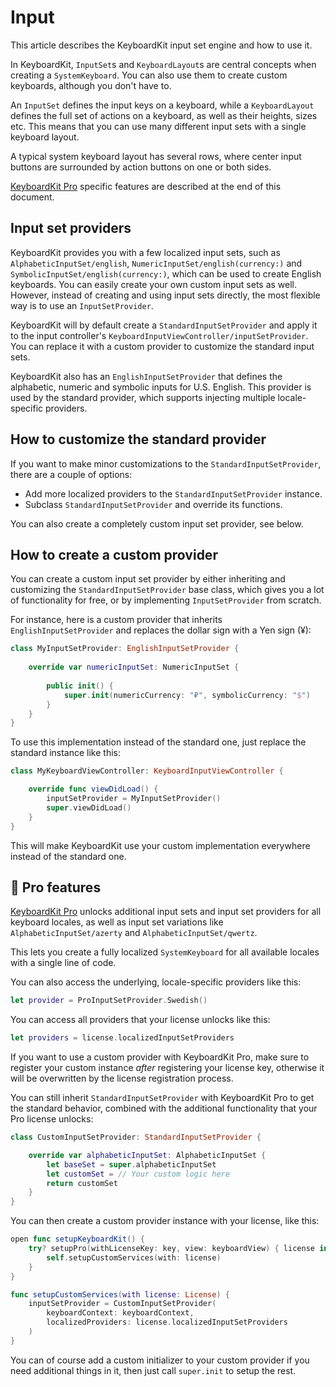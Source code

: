 # Input

This article describes the KeyboardKit input set engine and how to use it.

In KeyboardKit, ``InputSet``s and ``KeyboardLayout``s are central concepts when creating a ``SystemKeyboard``. You can also use them to create custom keyboards, although you don't have to.

An ``InputSet`` defines the input keys on a keyboard, while a ``KeyboardLayout`` defines the full set of actions on a keyboard, as well as their heights, sizes etc. This means that you can use many different input sets with a single keyboard layout. 

A typical system keyboard layout has several rows, where center input buttons are surrounded by action buttons on one or both sides.

[KeyboardKit Pro][Pro] specific features are described at the end of this document.



## Input set providers

KeyboardKit provides you with a few localized input sets, such as ``AlphabeticInputSet/english``, ``NumericInputSet/english(currency:)`` and ``SymbolicInputSet/english(currency:)``, which can be used to create English keyboards. You can easily create your own custom input sets as well. However, instead of creating and using input sets directly, the most flexible way is to use an ``InputSetProvider``. 

KeyboardKit will by default create a ``StandardInputSetProvider`` and apply it to the input controller's ``KeyboardInputViewController/inputSetProvider``. You can replace it with a custom provider to customize the standard input sets.

KeyboardKit also has an ``EnglishInputSetProvider`` that defines the alphabetic, numeric and symbolic inputs for U.S. English. This provider is used by the standard provider, which supports injecting multiple locale-specific providers.



## How to customize the standard provider

If you want to make minor customizations to the ``StandardInputSetProvider``, there are a couple of options:

* Add more localized providers to the ``StandardInputSetProvider`` instance. 
* Subclass ``StandardInputSetProvider`` and override its functions.

You can also create a completely custom input set provider, see below.



## How to create a custom provider

You can create a custom input set provider by either inheriting and customizing the ``StandardInputSetProvider`` base class, which gives you a lot of functionality for free, or by implementing ``InputSetProvider`` from scratch.

For instance, here is a custom provider that inherits ``EnglishInputSetProvider`` and replaces the dollar sign with a Yen sign (¥):

```swift
class MyInputSetProvider: EnglishInputSetProvider {
    
    override var numericInputSet: NumericInputSet {
        
        public init() {
            super.init(numericCurrency: "₽", symbolicCurrency: "$")
        }
    }
}
```

To use this implementation instead of the standard one, just replace the standard instance like this:

```swift
class MyKeyboardViewController: KeyboardInputViewController {

    override func viewDidLoad() {
        inputSetProvider = MyInputSetProvider()
        super.viewDidLoad()
    }
}
```

This will make KeyboardKit use your custom implementation everywhere instead of the standard one.


## 👑 Pro features

[KeyboardKit Pro][Pro] unlocks additional input sets and input set providers for all keyboard locales, as well as input set variations like ``AlphabeticInputSet/azerty`` and ``AlphabeticInputSet/qwertz``. 

This lets you create a fully localized ``SystemKeyboard`` for all available locales with a single line of code.

You can also access the underlying, locale-specific providers like this:

```swift
let provider = ProInputSetProvider.Swedish()
```

You can access all providers that your license unlocks like this:

```swift
let providers = license.localizedInputSetProviders
```

If you want to use a custom provider with KeyboardKit Pro, make sure to register your custom instance *after* registering your license key, otherwise it will be overwritten by the license registration process.

You can still inherit `StandardInputSetProvider` with KeyboardKit Pro to get the standard behavior, combined with the additional functionality that your Pro license unlocks:

```swift
class CustomInputSetProvider: StandardInputSetProvider {

    override var alphabeticInputSet: AlphabeticInputSet {
        let baseSet = super.alphabeticInputSet
        let customSet = // Your custom logic here
        return customSet
    }
}
```

You can then create a custom provider instance with your license, like this:

```swift
open func setupKeyboardKit() {
    try? setupPro(withLicenseKey: key, view: keyboardView) { license in
        self.setupCustomServices(with: license)
    }
}

func setupCustomServices(with license: License) {
    inputSetProvider = CustomInputSetProvider(
        keyboardContext: keyboardContext,
        localizedProviders: license.localizedInputSetProviders
    )
}
```

You can of course add a custom initializer to your custom provider if you need additional things in it, then just call `super.init` to setup the rest. 



[Pro]: https://github.com/KeyboardKit/KeyboardKitPro
